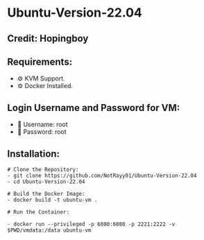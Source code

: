 # Ubuntu-Version-22.04

## Credit: Hopingboy

## Requirements: 
- ⚙️ KVM Support.
- ⚙️ Docker Installed.

## Login Username and Password for VM:
- 👤 Username: root
- 🔑 Password: root

## Installation: 

```base
# Clone the Repository:
- git clone https://github.com/NotRayy01/Ubuntu-Version-22.04
- cd Ubuntu-Version-22.04

# Build the Docker Image:
- docker build -t ubuntu-vm .

# Run the Container:

- docker run --privileged -p 6080:6080 -p 2221:2222 -v $PWD/vmdata:/data ubuntu-vm



